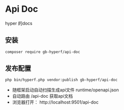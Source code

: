 # Api Doc

hyper 的docs


## 安装

```bash
composer require gb-hyperf/api-doc
```

## 发布配置

```bash
php bin/hyperf.php vendor:publish gb-hyperf/api-doc
```

- 随框架启动自动扫描生成api文件 runtime/openapi.json
- 自动路由 /api-doc 获取api文档
- 浏览器打开：
  http://localhost:9501/api-doc